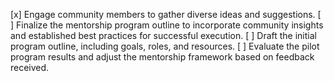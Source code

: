 [x] Engage community members to gather diverse ideas and suggestions.
[ ] Finalize the mentorship program outline to incorporate community insights and established best practices for successful execution.
[ ] Draft the initial program outline, including goals, roles, and resources.
[ ] Evaluate the pilot program results and adjust the mentorship framework based on feedback received.